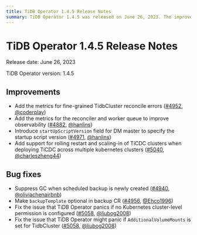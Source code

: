 ```yaml
---
title: TiDB Operator 1.4.5 Release Notes
summary: TiDB Operator 1.4.5 was released on June 26, 2023. The improvements include adding metrics for TidbCluster reconcile errors, reconciler and worker queue observability, introducing `startUpScriptVersion` field for DM master, and support for rolling restart and scaling-in of TiCDC clusters. Bug fixes include suppressing GC for newly created scheduled backups, making `backupTemplate` optional in backup CR, and fixing issues related to Kubernetes cluster-level permission and `AdditionalVolumeMounts` for TidbCluster.
---
```


# TiDB Operator 1.4.5 Release Notes

Release date: June 26, 2023

TiDB Operator version: 1.4.5

## Improvements

- Add the metrics for fine-grained TidbCluster reconcile errors ([#4952](https://github.com/pingcap/tidb-operator/pull/4952), [@coderplay](https://github.com/coderplay))
- Add the metrics for the reconciler and worker queue to improve observability ([#4882](https://github.com/pingcap/tidb-operator/pull/4882), [@hanlins](https://github.com/hanlins))
- Introduce `startUpScriptVersion` field for DM master to specify the startup script version ([#4971](https://github.com/pingcap/tidb-operator/pull/4971), [@hanlins](https://github.com/hanlins))
- Add support for rolling restart and scaling-in of TiCDC clusters when deploying TiCDC across multiple kubernetes clusters ([#5040](https://github.com/pingcap/tidb-operator/pull/5040), [@charleszheng44](https://github.com/charleszheng44))

## Bug fixes

- Suppress GC when scheduled backup is newly created ([#4940](https://github.com/pingcap/tidb-operator/pull/4940), [@oliviachenairbnb](https://github.com/oliviachenairbnb))
- Make `backupTemplate` optional in backup CR ([#4956](https://github.com/pingcap/tidb-operator/pull/4956), [@Ehco1996](https://github.com/Ehco1996))
- Fix the issue that TiDB Operator panics if no Kubernetes cluster-level permission is configured ([#5058](https://github.com/pingcap/tidb-operator/pull/5058), [@liubog2008](https://github.com/liubog2008))
- Fix the issue that TiDB Operator might panic if `AdditionalVolumeMounts` is set for TidbCluster ([#5058](https://github.com/pingcap/tidb-operator/pull/5058), [@liubog2008](https://github.com/liubog2008))
